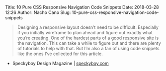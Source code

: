 Title: 10 Pure CSS Responsive Navigation Code Snippets
Date: 2018-03-28 12:26
Author: Nacho Cano
Slug: 10-pure-css-responsive-navigation-code-snippets

> Designing a responsive layout doesn’t need to be difficult. Especially if you
> initially wireframe to plan ahead and figure out exactly what you’re
> creating. One of the hardest parts of a good responsive site is the
> navigation. This can take a while to figure out and there are plenty of
> tutorials to help with that. But I’m also a fan of using code snippets like
> the ones I’ve collected for this article.

- Speckyboy Design Magazine | [speckyboy.com][]

  [speckyboy.com]: https://speckyboy.com/pure-css-responsive-navigation/
    "10 Pure CSS Responsive Navigation Code Snippets"
